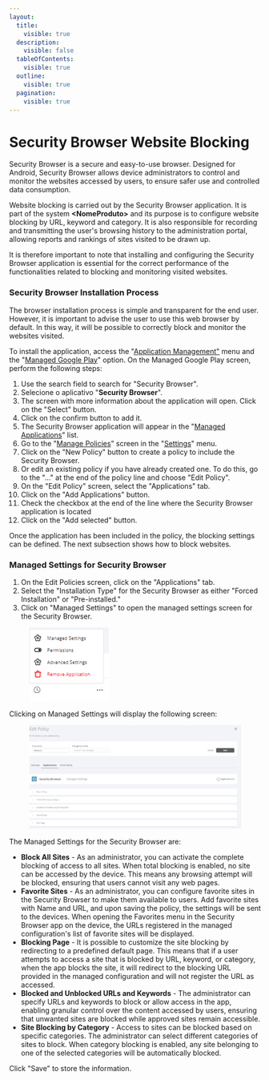 ```yaml
---
layout:
  title:
    visible: true
  description:
    visible: false
  tableOfContents:
    visible: true
  outline:
    visible: true
  pagination:
    visible: true
---
```


# Security Browser Website Blocking

Security Browser is a secure and easy-to-use browser. Designed for Android, Security Browser allows device administrators to control and monitor the websites accessed by users, to ensure safer use and controlled data consumption.&#x20;

Website blocking is carried out by the Security Browser application. It is part of the system **\<NomeProduto>** and its purpose is to configure website blocking by URL, keyword and category. It is also responsible for recording and transmitting the user's browsing history to the administration portal, allowing reports and rankings of sites visited to be drawn up.&#x20;

It is therefore important to note that installing and configuring the Security Browser application is essential for the correct performance of the functionalities related to blocking and monitoring visited websites.

### Security Browser Installation Process

The browser installation process is simple and transparent for the end user. However, it is important to advise the user to use this web browser by default. In this way, it will be possible to correctly block and monitor the websites visited.

To install the application, access the "[Application Management"](../../../gerenciamento-de-aplicativos/) menu and the "[Managed Google Play](../../../gerenciamento-de-aplicativos/google-play-gerenciada.md)" option. On the Managed Google Play screen, perform the following steps:

1. Use the search field to search for "Security Browser".
2. Selecione o aplicativo "**Security Browser**".
3. The screen with more information about the application will open. Click on the "Select" button.
4. Click on the confirm button to add it.
5. The Security Browser application will appear in the "[Managed Applications](../../../gerenciamento-de-aplicativos/aplicativos-gerenciados.md)" list.
6. Go to the "[Manage Policies](../../gerenciar-politicas/)" screen in the "[Settings](../../)" menu.
7. Click on the "New Policy" button to create a policy to include the Security Browser.
8. Or edit an existing policy if you have already created one. To do this, go to the "..." at the end of the policy line and choose "Edit Policy".
9. On the "Edit Policy" screen, select the "Applications" tab.
10. Click on the "Add Applications" button.
11. Check the checkbox at the end of the line where the Security Browser application is located
12. Click on the "Add selected" button.

Once the application has been included in the policy, the blocking settings can be defined. The next subsection shows how to block websites.

### **Managed Settings for Security Browser**

1. On the Edit Policies screen, click on the "Applications" tab.
2. Select the "Installation Type" for the Security Browser as either "Forced Installation" or "Pre-installed."&#x20;
3. Click on "Managed Settings" to open the managed settings screen for the Security Browser.

<figure><img src="../../../../../.gitbook/assets/image (10).png" alt=""><figcaption></figcaption></figure>

Clicking on Managed Settings will display the following screen:

<figure><img src="../../../../../.gitbook/assets/image (11).png" alt=""><figcaption></figcaption></figure>

The Managed Settings for the Security Browser are:

* **Block All Sites** - As an administrator, you can activate the complete blocking of access to all sites. When total blocking is enabled, no site can be accessed by the device. This means any browsing attempt will be blocked, ensuring that users cannot visit any web pages.
* **Favorite Sites** - As an administrator, you can configure favorite sites in the Security Browser to make them available to users. Add favorite sites with Name and URL, and upon saving the policy, the settings will be sent to the devices. When opening the Favorites menu in the Security Browser app on the device, the URLs registered in the managed configuration's list of favorite sites will be displayed.
* **Blocking Page** - It is possible to customize the site blocking by redirecting to a predefined default page. This means that if a user attempts to access a site that is blocked by URL, keyword, or category, when the app blocks the site, it will redirect to the blocking URL provided in the managed configuration and will not register the URL as accessed.
* **Blocked and Unblocked URLs and Keywords** - The administrator can specify URLs and keywords to block or allow access in the app, enabling granular control over the content accessed by users, ensuring that unwanted sites are blocked while approved sites remain accessible.
* **Site Blocking by Category** - Access to sites can be blocked based on specific categories. The administrator can select different categories of sites to block. When category blocking is enabled, any site belonging to one of the selected categories will be automatically blocked.

Click "Save" to store the information.
